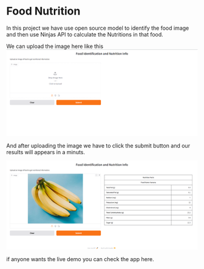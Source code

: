 # Food Nutrition

In this project we have use open source model to identify the food image and then use Ninjas API to calculate the Nutritions in that food.

We can upload the image here like this
![](https://github.com/Hasnain-Khattak/Food-Nutrition/blob/main/Screenshot%202025-01-02%20223244.png)

And after uploading the image we have to click the submit button and our results will appears in a minuts.

![](https://github.com/Hasnain-Khattak/Food-Nutrition/blob/main/Screenshot%202025-01-02%20223323.png)

if anyone wants the live demo you can check the app here.

